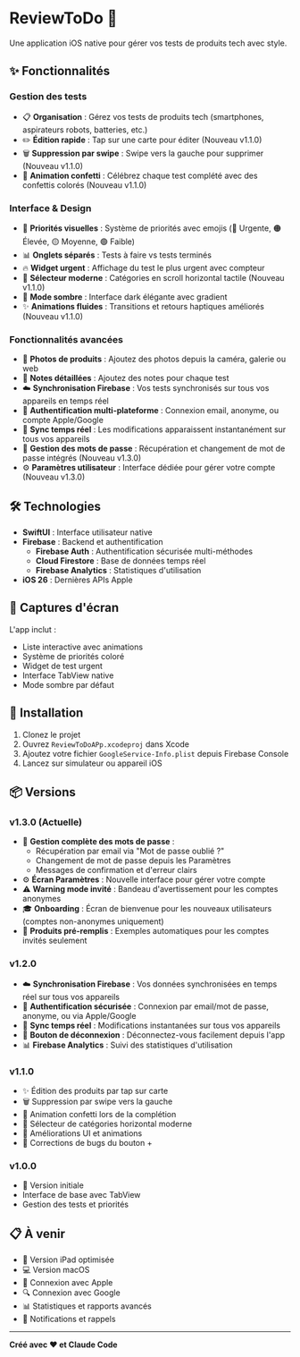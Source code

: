 # ReviewToDo 📱

Une application iOS native pour gérer vos tests de produits tech avec style.

## ✨ Fonctionnalités

### Gestion des tests
- 📋 **Organisation** : Gérez vos tests de produits tech (smartphones, aspirateurs robots, batteries, etc.)
- ✏️ **Édition rapide** : Tap sur une carte pour éditer (Nouveau v1.1.0)
- 🗑️ **Suppression par swipe** : Swipe vers la gauche pour supprimer (Nouveau v1.1.0)
- 🎉 **Animation confetti** : Célébrez chaque test complété avec des confettis colorés (Nouveau v1.1.0)

### Interface & Design
- 🎯 **Priorités visuelles** : Système de priorités avec emojis (🔴 Urgente, 🟠 Élevée, 🟡 Moyenne, 🟢 Faible)
- 📊 **Onglets séparés** : Tests à faire vs tests terminés
- 🔥 **Widget urgent** : Affichage du test le plus urgent avec compteur
- 🎨 **Sélecteur moderne** : Catégories en scroll horizontal tactile (Nouveau v1.1.0)
- 🌙 **Mode sombre** : Interface dark élégante avec gradient
- ✨ **Animations fluides** : Transitions et retours haptiques améliorés (Nouveau v1.1.0)

### Fonctionnalités avancées
- 📸 **Photos de produits** : Ajoutez des photos depuis la caméra, galerie ou web
- 📝 **Notes détaillées** : Ajoutez des notes pour chaque test
- ☁️ **Synchronisation Firebase** : Vos tests synchronisés sur tous vos appareils en temps réel
- 🔐 **Authentification multi-plateforme** : Connexion email, anonyme, ou compte Apple/Google
- 🔄 **Sync temps réel** : Les modifications apparaissent instantanément sur tous vos appareils
- 🔑 **Gestion des mots de passe** : Récupération et changement de mot de passe intégrés (Nouveau v1.3.0)
- ⚙️ **Paramètres utilisateur** : Interface dédiée pour gérer votre compte (Nouveau v1.3.0)

## 🛠 Technologies

- **SwiftUI** : Interface utilisateur native
- **Firebase** : Backend et authentification
  - **Firebase Auth** : Authentification sécurisée multi-méthodes
  - **Cloud Firestore** : Base de données temps réel
  - **Firebase Analytics** : Statistiques d'utilisation
- **iOS 26** : Dernières APIs Apple

## 📱 Captures d'écran

L'app inclut :
- Liste interactive avec animations
- Système de priorités coloré
- Widget de test urgent
- Interface TabView native
- Mode sombre par défaut

## 🚀 Installation

1. Clonez le projet
2. Ouvrez `ReviewToDoAPp.xcodeproj` dans Xcode
3. Ajoutez votre fichier `GoogleService-Info.plist` depuis Firebase Console
4. Lancez sur simulateur ou appareil iOS

## 📦 Versions

### v1.3.0 (Actuelle)
- 🔑 **Gestion complète des mots de passe** :
  - Récupération par email via "Mot de passe oublié ?"
  - Changement de mot de passe depuis les Paramètres
  - Messages de confirmation et d'erreur clairs
- ⚙️ **Écran Paramètres** : Nouvelle interface pour gérer votre compte
- ⚠️ **Warning mode invité** : Bandeau d'avertissement pour les comptes anonymes
- 🎓 **Onboarding** : Écran de bienvenue pour les nouveaux utilisateurs (comptes non-anonymes uniquement)
- 🎯 **Produits pré-remplis** : Exemples automatiques pour les comptes invités seulement

### v1.2.0
- ☁️ **Synchronisation Firebase** : Vos données synchronisées en temps réel sur tous vos appareils
- 🔐 **Authentification sécurisée** : Connexion par email/mot de passe, anonyme, ou via Apple/Google
- 🔄 **Sync temps réel** : Modifications instantanées sur tous vos appareils
- 🚪 **Bouton de déconnexion** : Déconnectez-vous facilement depuis l'app
- 📊 **Firebase Analytics** : Suivi des statistiques d'utilisation

### v1.1.0
- ✨ Édition des produits par tap sur carte
- 🗑️ Suppression par swipe vers la gauche
- 🎉 Animation confetti lors de la complétion
- 📱 Sélecteur de catégories horizontal moderne
- 🎨 Améliorations UI et animations
- 🐛 Corrections de bugs du bouton +

### v1.0.0
- 🚀 Version initiale
- Interface de base avec TabView
- Gestion des tests et priorités

## 📋 À venir

- 📱 Version iPad optimisée
- 💻 Version macOS
- 🍎 Connexion avec Apple
- 🔍 Connexion avec Google
- 📊 Statistiques et rapports avancés
- 🔔 Notifications et rappels

---

**Créé avec ❤️ et Claude Code**